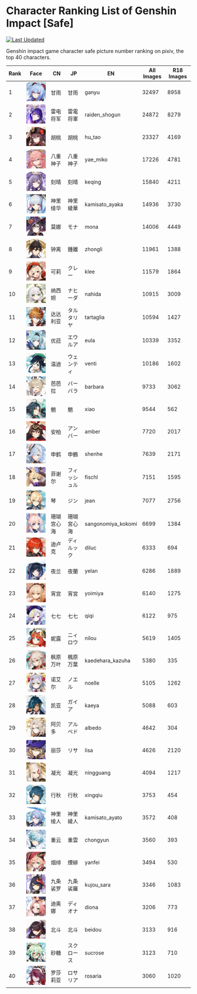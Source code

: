 # Character Ranking List of Genshin Impact [Safe]

[![Last Updated](https://img.shields.io/endpoint?url=https://gist.githubusercontent.com/narugo1992/254442dea2e77cf46366df97f499242f/raw/data_last_update.json)](https://huggingface.co/datasets/deepghs/game_characters)

Genshin impact game character safe picture number ranking on pixiv, the top 40 characters. 

|   Rank | Face                                                        | CN    | JP     | EN                 |   All Images |   R18 Images |
|--------|-------------------------------------------------------------|-------|--------|--------------------|--------------|--------------|
|      1 | ![ganyu](./images/logo_ganyu.png)                           | 甘雨    | 甘雨     | ganyu              |        32497 |         8958 |
|      2 | ![raiden_shogun](./images/logo_raiden_shogun.png)           | 雷电将军  | 雷電将軍   | raiden_shogun      |        24872 |         8279 |
|      3 | ![hu_tao](./images/logo_hu_tao.png)                         | 胡桃    | 胡桃     | hu_tao             |        23327 |         4169 |
|      4 | ![yae_miko](./images/logo_yae_miko.png)                     | 八重神子  | 八重神子   | yae_miko           |        17226 |         4781 |
|      5 | ![keqing](./images/logo_keqing.png)                         | 刻晴    | 刻晴     | keqing             |        15840 |         4211 |
|      6 | ![kamisato_ayaka](./images/logo_kamisato_ayaka.png)         | 神里绫华  | 神里綾華   | kamisato_ayaka     |        14936 |         3730 |
|      7 | ![mona](./images/logo_mona.png)                             | 莫娜    | モナ     | mona               |        14006 |         4449 |
|      8 | ![zhongli](./images/logo_zhongli.png)                       | 钟离    | 鍾離     | zhongli            |        11961 |         1388 |
|      9 | ![klee](./images/logo_klee.png)                             | 可莉    | クレー    | klee               |        11579 |         1864 |
|     10 | ![nahida](./images/logo_nahida.png)                         | 纳西妲   | ナヒーダ   | nahida             |        10915 |         3009 |
|     11 | ![tartaglia](./images/logo_tartaglia.png)                   | 达达利亚  | タルタリヤ  | tartaglia          |        10594 |         1427 |
|     12 | ![eula](./images/logo_eula.png)                             | 优菈    | エウルア   | eula               |        10339 |         3352 |
|     13 | ![venti](./images/logo_venti.png)                           | 温迪    | ウェンティ  | venti              |        10186 |         1602 |
|     14 | ![barbara](./images/logo_barbara.png)                       | 芭芭拉   | バーバラ   | barbara            |         9733 |         3062 |
|     15 | ![xiao](./images/logo_xiao.png)                             | 魈     | 魈      | xiao               |         9544 |          562 |
|     16 | ![amber](./images/logo_amber.png)                           | 安柏    | アンバー   | amber              |         7720 |         2017 |
|     17 | ![shenhe](./images/logo_shenhe.png)                         | 申鹤    | 申鶴     | shenhe             |         7639 |         2171 |
|     18 | ![fischl](./images/logo_fischl.png)                         | 菲谢尔   | フィッシュル | fischl             |         7151 |         1595 |
|     19 | ![jean](./images/logo_jean.png)                             | 琴     | ジン     | jean               |         7077 |         2756 |
|     20 | ![sangonomiya_kokomi](./images/logo_sangonomiya_kokomi.png) | 珊瑚宫心海 | 珊瑚宮心海  | sangonomiya_kokomi |         6699 |         1384 |
|     21 | ![diluc](./images/logo_diluc.png)                           | 迪卢克   | ディルック  | diluc              |         6333 |          694 |
|     22 | ![yelan](./images/logo_yelan.png)                           | 夜兰    | 夜蘭     | yelan              |         6286 |         1889 |
|     23 | ![yoimiya](./images/logo_yoimiya.png)                       | 宵宫    | 宵宮     | yoimiya            |         6140 |         1275 |
|     24 | ![qiqi](./images/logo_qiqi.png)                             | 七七    | 七七     | qiqi               |         6122 |          975 |
|     25 | ![nilou](./images/logo_nilou.png)                           | 妮露    | ニィロウ   | nilou              |         5619 |         1405 |
|     26 | ![kaedehara_kazuha](./images/logo_kaedehara_kazuha.png)     | 枫原万叶  | 楓原万葉   | kaedehara_kazuha   |         5380 |          335 |
|     27 | ![noelle](./images/logo_noelle.png)                         | 诺艾尔   | ノエル    | noelle             |         5105 |         1262 |
|     28 | ![kaeya](./images/logo_kaeya.png)                           | 凯亚    | ガイア    | kaeya              |         5088 |          603 |
|     29 | ![albedo](./images/logo_albedo.png)                         | 阿贝多   | アルベド   | albedo             |         4642 |          304 |
|     30 | ![lisa](./images/logo_lisa.png)                             | 丽莎    | リサ     | lisa               |         4626 |         2120 |
|     31 | ![ningguang](./images/logo_ningguang.png)                   | 凝光    | 凝光     | ningguang          |         4094 |         1217 |
|     32 | ![xingqiu](./images/logo_xingqiu.png)                       | 行秋    | 行秋     | xingqiu            |         3753 |          454 |
|     33 | ![kamisato_ayato](./images/logo_kamisato_ayato.png)         | 神里绫人  | 神里綾人   | kamisato_ayato     |         3572 |          408 |
|     34 | ![chongyun](./images/logo_chongyun.png)                     | 重云    | 重雲     | chongyun           |         3560 |          393 |
|     35 | ![yanfei](./images/logo_yanfei.png)                         | 烟绯    | 煙緋     | yanfei             |         3494 |          530 |
|     36 | ![kujou_sara](./images/logo_kujou_sara.png)                 | 九条裟罗  | 九条裟羅   | kujou_sara         |         3346 |         1083 |
|     37 | ![diona](./images/logo_diona.png)                           | 迪奥娜   | ディオナ   | diona              |         3206 |          773 |
|     38 | ![beidou](./images/logo_beidou.png)                         | 北斗    | 北斗     | beidou             |         3133 |          916 |
|     39 | ![sucrose](./images/logo_sucrose.png)                       | 砂糖    | スクロース  | sucrose            |         3123 |          710 |
|     40 | ![rosaria](./images/logo_rosaria.png)                       | 罗莎莉亚  | ロサリア   | rosaria            |         3060 |         1020 |
